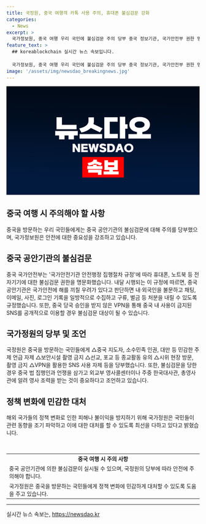 ```yaml
---
title: 국정원, 중국 여행객 카톡 사용 주의, 휴대폰 불심검문 강화
categories:
  - News
excerpt: >
  국가정보원, 중국 여행 우리 국민에 불심검문 주의 당부 중국 정보기관, 국가안전부 권한 명문화. 중국 공안기관, 휴대폰·전자기기 불심검문 시행. 국가안전기관 규정으로 내·외국인 정보 수집 권한 부여. 민감 주제 언급 자제, 보안시설 촬영 금지 등 당부. 불심검문 당하면 외교부 영사조력 요청을 당부. 관계자는 해외 정책 변화 주시하여 국민 피해 최소화 약속.
feature_text: >
  ## koreablockchain 실시간 뉴스 속보입니다.

  국가정보원, 중국 여행 우리 국민에 불심검문 주의 당부 중국 정보기관, 국가안전부 권한 명문화. 중국 공안기관, 휴대폰·전자기기 불심검문 시행. 국가안전기관 규정으로 내·외국인 정보 수집 권한 부여. 민감 주제 언급 자제, 보안시설 촬영 금지 등 당부. 불심검문 당하면 외교부 영사조력 요청을 당부. 관계자는 해외 정책 변화 주시하여 국민 피해 최소화 약속.
image: '/assets/img/newsdao_breakingnews.jpg'
---
```


<p><img src="/assets/img/newsdao_breakingnews.jpg" alt="koreablockchain 속보" /></p>

<h2 data-ke-size="size26">중국 여행 시 주의해야 할 사항</h2>

<p data-ke-size="size16">중국을 방문하는 우리 국민들에게는 중국 공안기관의 불심검문에 대해 주의를 당부했으며, 국가정보원은 안전에 대한 중요성을 강조하고 있습니다.</p>

<h2 data-ke-size="size24">중국 공안기관의 불심검문</h2>

<p data-ke-size="size16">중국 국가안전부는 '국가안전기관 안전행정 집행절차 규정'에 따라 휴대폰, 노트북 등 전자기기에 대한 불심검문 권한을 명문화했습니다. 내달 시행되는 이 규정에 따르면, 중국 공안기관은 국가안전에 해를 끼칠 우려가 있다고 판단하면 내·외국인을 불문하고 채팅, 이메일, 사진, 로그인 기록을 일방적으로 수집하고 구류, 벌금 등 처분을 내릴 수 있도록 규정했습니다. 또한, 중국 당국 승인을 받지 않은 VPN을 통해 중국 내 사용이 금지된 SNS를 공개적으로 이용할 경우 불심검문 대상이 될 수 있습니다.</p>

<h2 data-ke-size="size24">국가정원의 당부 및 조언</h2>

<p data-ke-size="size16">국정원은 중국을 방문하는 국민들에게 △중국 지도자, 소수민족 인권, 대만 등 민감한 주제 언급 자제 △보안시설 촬영 금지 △선교, 포교 등 종교활동 유의 △시위 현장 방문, 촬영 금지 △VPN을 활용한 SNS 사용 자제 등을 당부했습니다. 또한, 불심검문을 당한 경우 중국 법 집행인과 언쟁을 삼가고 외교부 영사콜센터이나 주중 한국대사관, 총영사관에 알려 영사 조력을 받는 것이 중요하다고 조언하고 있습니다.</p>

<h2 data-ke-size="size24">정책 변화에 민감한 대처</h2>

<p data-ke-size="size16">해외 국가들의 정책 변화로 인한 피해나 불이익을 방지하기 위해 국가정원은 국민들이 관련 동향을 조기 파악하고 이에 대한 대처를 할 수 있도록 최선을 다하고 있다고 밝혔습니다.</p>

<p data-ke-size="size16">&nbsp;</p>

<table>
<tbody>
<tr>
<td style="text-align: center; height: 17px;"><b>중국 여행 시 주의 사항</b></td>
</tr>
<tr>
<td style="text-align: left; height: 17px;">중국 공안기관에 의한 불심검문이 실시될 수 있으며, 국정원의 당부에 따라 안전에 주의해야 합니다.</td>
</tr>
<tr>
<td style="text-align: left; height: 17px;">국가정원은 중국을 방문하는 국민들에게 정책 변화에 민감하게 대처할 수 있도록 도움을 주고 있습니다.</td>
</tr>
</tbody>
</table>

<hr>
실시간 뉴스 속보는, <a href="https://newsdao.kr" rel="dofollow">https://newsdao.kr</a>


